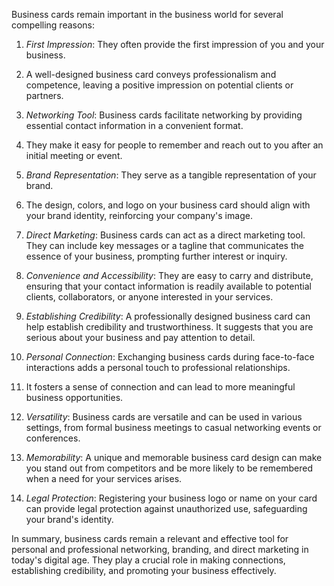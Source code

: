 Business cards remain important in the business world for several compelling reasons:

1. *First Impression*: They often provide the first impression of you and your business.
2.  A well-designed business card conveys professionalism and competence, leaving a positive impression on potential clients or partners.

3. *Networking Tool*: Business cards facilitate networking by providing essential contact information in a convenient format.
4.  They make it easy for people to remember and reach out to you after an initial meeting or event.

5. *Brand Representation*: They serve as a tangible representation of your brand.
6. The design, colors, and logo on your business card should align with your brand identity, reinforcing your company's image.

7. *Direct Marketing*: Business cards can act as a direct marketing tool. They can include key messages or a tagline that communicates the essence of your business, prompting further interest or inquiry.

8. *Convenience and Accessibility*: They are easy to carry and distribute, ensuring that your contact information is readily available to potential clients, collaborators, or anyone interested in your services.

9. *Establishing Credibility*: A professionally designed business card can help establish credibility and trustworthiness. It suggests that you are serious about your business and pay attention to detail.

10. *Personal Connection*: Exchanging business cards during face-to-face interactions adds a personal touch to professional relationships.
11.  It fosters a sense of connection and can lead to more meaningful business opportunities.

12. *Versatility*: Business cards are versatile and can be used in various settings, from formal business meetings to casual networking events or conferences.

13. *Memorability*: A unique and memorable business card design can make you stand out from competitors and be more likely to be remembered when a need for your services arises.

14. *Legal Protection*: Registering your business logo or name on your card can provide legal protection against unauthorized use, safeguarding your brand's identity.

In summary, business cards remain a relevant and effective tool for personal and professional networking, branding, and direct marketing in today's digital age.
They play a crucial role in making connections, establishing credibility, and promoting your business effectively.
